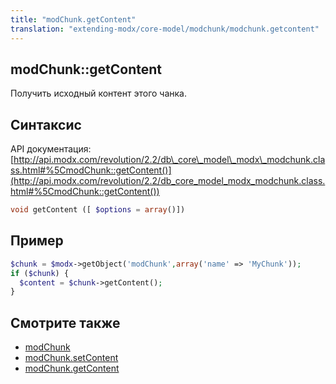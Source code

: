 ```yaml
---
title: "modChunk.getContent"
translation: "extending-modx/core-model/modchunk/modchunk.getcontent"
---
```


## modChunk::getContent

Получить исходный контент этого чанка.

## Синтаксис

API документация: [http://api.modx.com/revolution/2.2/db\_core\_model\_modx\_modchunk.class.html#%5CmodChunk::getContent()](http://api.modx.com/revolution/2.2/db_core_model_modx_modchunk.class.html#%5CmodChunk::getContent())

``` php
void getContent ([ $options = array()])
```

## Пример

``` php
$chunk = $modx->getObject('modChunk',array('name' => 'MyChunk'));
if ($chunk) {
  $content = $chunk->getContent();
}
```

## Смотрите также

- [modChunk](extending-modx/core-model/modchunk)
- [modChunk.setContent](extending-modx/core-model/modchunk/modchunk.setcontent)
- [modChunk.getContent](extending-modx/core-model/modchunk/modchunk.getcontent)
